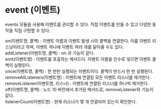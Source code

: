 # event (이벤트)

events 모듈을 사용해 이벤트를 관리할 수 있다. 직접 이벤트를 만들 수 있고 다양한 동작을 직접 구현할 수 있다.
<br>

on(이벤트명, 콜백) : 이벤트 이름과 이벤트 발생 시의 콜백을 연결한다. 이를 이벤트 리스닝이라고 하며, 이벤트 하나에 이벤트 여러 개를 달아줄 수도 있다.<br>
addListener(이벤트명, 콜백) : on 과 기능이 같다. <br>
emit(이벤트명) : 이벤트를 호출하는 메서드다. 이벤트 이름을 인수로 넣으면 이벤트 콜백이 실행된다.<br>
once(이벤트명, 콜백) : 한 번만 실행되는 이벤트이다. 콜백이 반드시 한 번 실행된다.<br>
removeAllListeners(이벤트명) : 이벤트에 연결된 모든 이벤트 리스너를 제거한다.<br>
removeListener(이벤트명, 리스너) : 이벤트에 연결된 리스너를 하나씩 제거한다.<br>
off(이벤트명, 콜백) : 노드 10 버전에서 추가된 메서드로, removeListener와 기능이 같다.<br>
listenerCount(이벤트명) : 현재 리스너가 몇 개 연결되어 있는지 확인한다.<br>